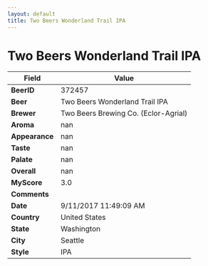 ```yaml
---
layout: default
title: Two Beers Wonderland Trail IPA
---
```


# Two Beers Wonderland Trail IPA

| Field         | Value     |
|---------------|-----------|
| **BeerID** | 372457 |
| **Beer** | Two Beers Wonderland Trail IPA |
| **Brewer** | Two Beers Brewing Co. (Eclor-Agrial) |
| **Aroma** | nan |
| **Appearance** | nan |
| **Taste** | nan |
| **Palate** | nan |
| **Overall** | nan |
| **MyScore** | 3.0 |
| **Comments** |   |
| **Date** | 9/11/2017 11:49:09 AM |
| **Country** | United States |
| **State** | Washington |
| **City** | Seattle |
| **Style** | IPA |
